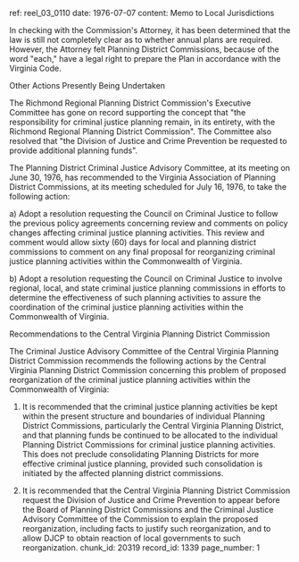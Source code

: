 ref: reel_03_0110
date: 1976-07-07
content: Memo to Local Jurisdictions

In checking with the Commission's Attorney, it has been determined that the law is still not completely clear as to whether annual plans are required. However, the Attorney felt Planning District Commissions, because of the word "each," have a legal right to prepare the Plan in accordance with the Virginia Code.

Other Actions Presently Being Undertaken

The Richmond Regional Planning District Commission's Executive Committee has gone on record supporting the concept that "the responsibility for criminal justice planning remain, in its entirety, with the Richmond Regional Planning District Commission". The Committee also resolved that "the Division of Justice and Crime Prevention be requested to provide additional planning funds". 

The Planning District Criminal Justice Advisory Committee, at its meeting on June 30, 1976, has recommended to the Virginia Association of Planning District Commissions, at its meeting scheduled for July 16, 1976, to take the following action:

a) Adopt a resolution requesting the Council on Criminal Justice to follow the previous policy agreements concerning review and comments on policy changes affecting criminal justice planning activities. This review and comment would allow sixty (60) days for local and planning district commissions to comment on any final proposal for reorganizing criminal justice planning activities within the Commonwealth of Virginia.

b) Adopt a resolution requesting the Council on Criminal Justice to involve regional, local, and state criminal justice planning commissions in efforts to determine the effectiveness of such planning activities to assure the coordination of the criminal justice planning activities within the Commonwealth of Virginia.

Recommendations to the Central Virginia Planning District Commission

The Criminal Justice Advisory Committee of the Central Virginia Planning District Commission recommends the following actions by the Central Virginia Planning District Commission concerning this problem of proposed reorganization of the criminal justice planning activities within the Commonwealth of Virginia:

1) It is recommended that the criminal justice planning activities be kept within the present structure and boundaries of individual Planning District Commissions, particularly the Central Virginia Planning District, and that planning funds be continued to be allocated to the individual Planning District Commissions for criminal justice planning activities. This does not preclude consolidating Planning Districts for more effective criminal justice planning, provided such consolidation is initiated by the affected planning district commissions.

2) It is recommended that the Central Virginia Planning District Commission request the Division of Justice and Crime Prevention to appear before the Board of Planning District Commissions and the Criminal Justice Advisory Committee of the Commission to explain the proposed reorganization, including facts to justify such reorganization, and to allow DJCP to obtain reaction of local governments to such reorganization.
chunk_id: 20319
record_id: 1339
page_number: 1


